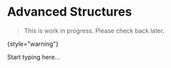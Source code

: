 # Advanced Structures

> This is work in progress. Please check back later.
> 
{style="warning"}

Start typing here...